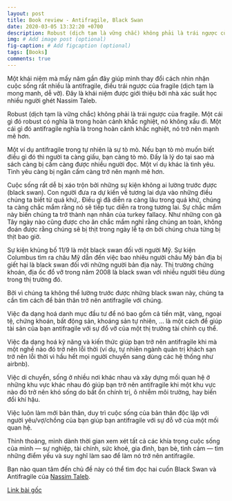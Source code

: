 ```yaml
---
layout: post
title: Book review - Antifragile, Black Swan
date: 2020-03-05 13:32:20 +0700
description: Robust (dịch tạm là vững chắc) không phải là trái ngược của fragile. Một cái gì đó robust có nghĩa là trong hoàn cảnh khắc nghiệt, nó không xấu đi. Một cái gì đó antifragile nghĩa là trong hoàn cảnh khắc nghiệt, nó trở nên mạnh mẽ hơn.
img: # Add image post (optional)
fig-caption: # Add figcaption (optional)
tags: [Books]
comments: true
---
```

Một khái niệm mà mấy năm gần đây giúp mình thay đổi cách nhìn nhận cuộc sống rất nhiều là antifragile, điều trái ngược của fragile (dịch tạm là mong manh, dễ vỡ). Đây là khái niệm được giới thiệu bởi nhà xác suất học nhiều người ghét Nassim Taleb.

Robust (dịch tạm là vững chắc) không phải là trái ngược của fragile. Một cái gì đó robust có nghĩa là trong hoàn cảnh khắc nghiệt, nó không xấu đi. Một cái gì đó antifragile nghĩa là trong hoàn cảnh khắc nghiệt, nó trở nên mạnh mẽ hơn.

Một ví dụ antifragile trong tự nhiên là sự tò mò. Nếu bạn tò mò muốn biết điều gì đó thì người ta càng giấu, bạn càng tò mò. Đấy là lý do tại sao mà sách càng bị cấm càng được nhiều người đọc. Một ví dụ khác là tình yêu. Tình yêu càng bị ngăn cấm càng trở nên mạnh mẽ hơn.

Cuộc sống rất dễ bị xáo trộn bởi những sự kiện không ai lường trước được (black swan). Con người đưa ra dự kiến về tương lai dựa vào những điều chúng ta biết từ quá khứ,. Điều gì đã diễn ra càng lâu trong quá khứ, chúng ta càng chắc mẩm rằng nó sẽ tiếp tục diễn ra trong tương lai. Sự chắc mẩm này biến chúng ta trở thành nạn nhân của turkey fallacy. Như những con gà Tây ngày nào cũng được cho ăn chắc mẩm nghĩ rằng chúng an toàn, không đoán được rằng chúng sẽ bị thịt trong ngày lễ tạ ơn bởi chúng chưa từng bị thịt bao giờ.

Sự kiện khủng bố 11/9 là một black swan đối với người Mỹ. Sự kiện Columbus tìm ra châu Mỹ dẫn đến việc bao nhiêu người châu Mỹ bản địa bị giết hại là black swan đối với những người bản địa này. Thị trường chứng khoán, địa ốc đổ vỡ trong năm 2008 là black swan với nhiều người tiêu dùng trong thị trường đó.

Bởi vì chúng ta không thể lường trước được những black swan này, chúng ta cần tìm cách để bản thân trở nên antifragile với chúng.

Việc đa dạng hoá danh mục đầu tư để nó bao gồm cả tiền mặt, vàng, ngoại tệ, chứng khoán, bất động sản, khoáng sản tự nhiên, … là một cách để giúp tài sản của bạn antifragile với sự đổ vỡ của một thị trường tài chính cụ thể.

Việc đa dạng hoá kỹ năng và kiến thức giúp bạn trở nên antifragile khi mà một nghề nào đó trở nên lỗi thời (ví dụ, tự nhiên ngành quản trị khách sạn trở nên lỗi thời vì hầu hết mọi người chuyển sang dùng các hệ thống như airbnb).

Việc di chuyển, sống ở nhiều nơi khác nhau và xây dựng mối quan hệ ở những khu vực khác nhau đó giúp bạn trở nên antifragile khi một khu vực nào đó trở nên khó sống do bất ổn chính trị, ô nhiễm môi trường, hay biến đổi khí hậu.

Việc luôn làm mới bản thân, duy trì cuộc sống của bản thân độc lập với người yêu/vợ/chồng của bạn giúp bạn antifragile với sự đỗ vỡ của một mối quan hệ.

Thỉnh thoảng, mình dành thời gian xem xét tất cả các khía trọng cuộc sống của mình — sự nghiệp, tài chính, sức khoẻ, gia đình, bạn bè, tình cảm — tìm những điểm yếu và suy nghĩ làm sao để làm nó trở nên antifragile.

Bạn nào quan tâm đến chủ đề này có thể tìm đọc hai cuốn Black Swan và Antifragile của [Nassim Taleb](https://www.goodreads.com/author/show/21559.Nassim_Nicholas_Taleb).

[Link bài gốc](https://www.facebook.com/chipiscrazy/posts/2939827002800321)
